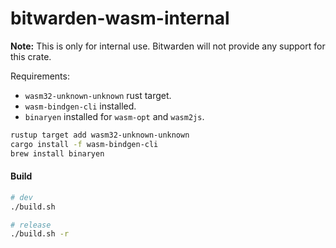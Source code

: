# bitwarden-wasm-internal

**Note:** This is only for internal use. Bitwarden will not provide any support for this crate.

Requirements:

- `wasm32-unknown-unknown` rust target.
- `wasm-bindgen-cli` installed.
- `binaryen` installed for `wasm-opt` and `wasm2js`.

```bash
rustup target add wasm32-unknown-unknown
cargo install -f wasm-bindgen-cli
brew install binaryen
```

#### Build

```bash
# dev
./build.sh

# release
./build.sh -r
```
